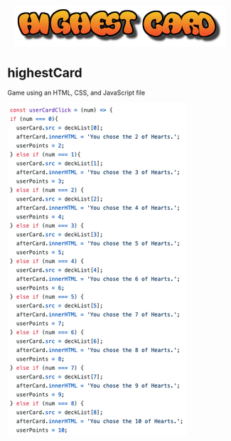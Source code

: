 <p align="center"><img src="highestCard/images/logo.png"></p>

# highestCard
Game using an HTML, CSS, and JavaScript file

<p align="left"><img src="screenshots/deckScreenshot.png"></p>
